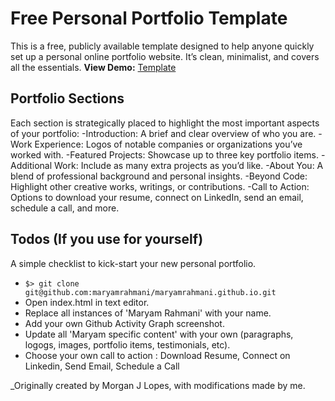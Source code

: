 # Free Personal Portfolio Template
This is a free, publicly available template designed to help anyone quickly set up a personal online portfolio website. It’s clean, minimalist, and covers all the essentials.
**View Demo:** [Template](https://maryamrahmani.github.io/)


## Portfolio Sections
Each section is strategically placed to highlight the most important aspects of your portfolio:
-Introduction: A brief and clear overview of who you are.
-Work Experience: Logos of notable companies or organizations you’ve worked with.
-Featured Projects: Showcase up to three key portfolio items.
-Additional Work: Include as many extra projects as you’d like.
-About You: A blend of professional background and personal insights.
-Beyond Code: Highlight other creative works, writings, or contributions.
-Call to Action: Options to download your resume, connect on LinkedIn, send an email, schedule a call, and more.

## Todos (If you use for yourself)
A simple checklist to kick-start your new personal portfolio.
- `$> git clone git@github.com:maryamrahmani/maryamrahmani.github.io.git`
- Open index.html in text editor.
- Replace all instances of 'Maryam Rahmani' with your name.
- Add your own Github Activity Graph screenshot.
- Update all 'Maryam specific content' with your own (paragraphs, logogs, images, portfolio items, testimonials, etc).
- Choose your own call to action : Download Resume, Connect on Linkedin, Send Email, Schedule a Call



_Originally created by Morgan J Lopes, with modifications made by me.
